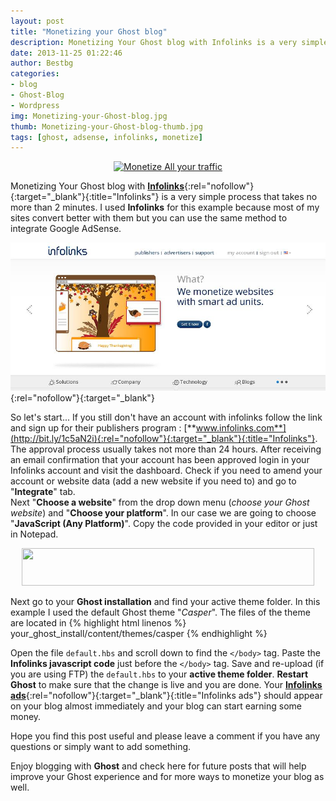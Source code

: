 ```yaml
---
layout: post
title: "Monetizing your Ghost blog"
description: Monetizing Your Ghost blog with Infolinks is a very simple process that takes no more than 2 minutes. I used Infolinks for this example because most of ...
date: 2013-11-25 01:22:46
author: Bestbg
categories:
- blog
- Ghost-Blog
- Wordpress
img: Monetizing-your-Ghost-blog.jpg
thumb: Monetizing-your-Ghost-blog-thumb.jpg
tags: [ghost, adsense, infolinks, monetize]
---
```

<center><a target="_blank" href="http://www.exoclick.com/?login=artv" rel="nofollow" title="Monetize All your traffic"><img src="http://www.exoclick.com/banners/468x60.gif" border="0" width="468" height="60" alt="Monetize All your traffic"></a></center>

Monetizing Your Ghost blog with [**Infolinks**](http://bit.ly/1c5aN2i){:rel="nofollow"}{:target="_blank"}{:title="Infolinks"} is a very simple process that takes no more than 2 minutes.
I used **Infolinks** for this example because most of my sites convert better with them but you can use the same method to integrate Google AdSense.

[ ![Monetize your website](/assets/img/blog/Infolinks.jpg "Monetize your website") ](http://bit.ly/1c5aN2i "Monetize your website"){:rel="nofollow"}{:target="_blank"}

So let's start... If you still don't have an account with infolinks follow the link and sign up for their publishers program : [**www.infolinks.com**](http://bit.ly/1c5aN2i){:rel="nofollow"}{:target="_blank"}{:title="Infolinks"}.
The approval process usually takes not more than 24 hours. After receiving an email confirmation that your account has been approved login in your Infolinks account and visit the dashboard. Check if you need to amend your account or website data (add a new website if you need to) and go to "**Integrate**" tab.<br /> <!--more-->
Next "**Choose a website**" from the drop down menu (*choose your Ghost website*) and "**Choose your platform**". In our case we are going to choose "**JavaScript
(Any Platform)**".
Copy the code provided in your editor or just in Notepad.

<center><script type="text/javascript">
ad_idzone = "1089632";
ad_width = "468";
ad_height = "60";
</script>
<script type="text/javascript" src="https://ads.exoclick.com/ads.js"></script>
<noscript><a href="http://main.exoclick.com/img-click.php?idzone=1089632" target="_blank"><img src="https://syndication.exoclick.com/ads-iframe-display.php?idzone=1089632&output=img&type=468x60" width="468" height="60"></a></noscript></center>

Next go to your **Ghost installation** and find your active theme folder. In this example I used the default
Ghost theme "*Casper*". The files of the theme are located in
{% highlight html linenos %}
your_ghost_install/content/themes/casper
{% endhighlight %}

Open the file `default.hbs` and scroll down to find the `</body>` tag.
Paste the **Infolinks javascript code** just before the `</body>` tag.
Save and re-upload (if you are using FTP) the `default.hbs` to your **active theme folder**.
**Restart Ghost** to make sure that the change is live and you are done. Your [**Infolinks ads**](http://bit.ly/1c5aN2i){:rel="nofollow"}{:target="_blank"}{:title="Infolinks ads"} should appear on your blog almost immediately and your blog can start earning some money.

Hope you find this post useful and please leave a comment if you have any questions or simply want to add something.

Enjoy blogging with **Ghost** and check here for future posts that will help improve your Ghost experience and for more ways to monetize your blog as well.

